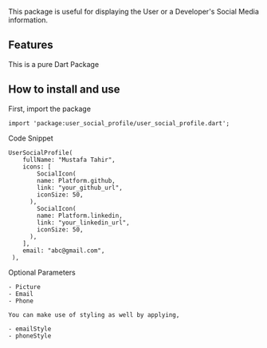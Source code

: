 <!-- 
This README describes the package. If you publish this package to pub.dev,
this README's contents appear on the landing page for your package.

For information about how to write a good package README, see the guide for
[writing package pages](https://dart.dev/guides/libraries/writing-package-pages). 

For general information about developing packages, see the Dart guide for
[creating packages](https://dart.dev/guides/libraries/create-library-packages)
and the Flutter guide for
[developing packages and plugins](https://flutter.dev/developing-packages).
-->

This package is useful for displaying the User or a Developer's Social Media information.

## Features
This is a pure Dart Package

## How to install and use

First, import the package

```
import 'package:user_social_profile/user_social_profile.dart';
```


Code Snippet

```
UserSocialProfile(
    fullName: "Mustafa Tahir",
    icons: [
        SocialIcon(
        name: Platform.github,
        link: "your_github_url",
        iconSize: 50,
      ),
        SocialIcon(
        name: Platform.linkedin,
        link: "your_linkedin_url",
        iconSize: 50,
      ),
    ],
    email: "abc@gmail.com",
 ),
```

Optional Parameters

```
- Picture
- Email
- Phone

You can make use of styling as well by applying,

- emailStyle
- phoneStyle
```

